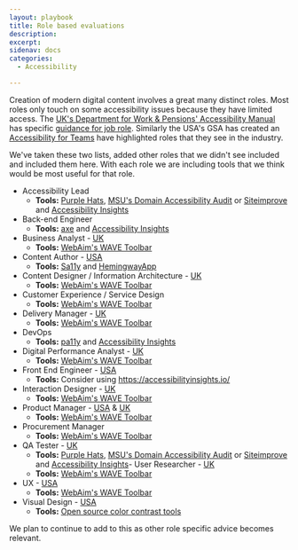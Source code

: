 ```yaml
---
layout: playbook
title: Role based evaluations
description: 
excerpt: 
sidenav: docs
categories:
  - Accessibility

---
```


Creation of modern digital content involves a great many distinct roles. Most roles only touch on some accessibility issues because they have limited access. The [UK's Department
for Work & Pensions' Accessibility Manual](https://accessibility-manual.dwp.gov.uk/) has specific [guidance for job role](https://accessibility-manual.dwp.gov.uk/guidance-for-your-job-role). Similarly the USA's GSA has created an [Accessibility for Teams](https://accessibility.digital.gov/) have highlighted roles that they see in the industry. 

We've taken these two lists, added other roles that we didn't see included and included them here. With each role we are including tools that we think would be most useful for that role. 

- Accessibility Lead
    - **Tools:** [Purple Hats](https://github.com/GovTechSG/purple-hats), [MSU's Domain Accessibility Audit](https://github.com/MSU-NatSci/DomainAccessibilityAudit) or [Siteimprove](https://siteimprove.com) and [Accessibility Insights](https://accessibilityinsights.io/)
- Back-end Engineer
    - **Tools:** [axe](https://www.deque.com/axe/) and [Accessibility Insights](https://accessibilityinsights.io/)
- Business Analyst - [UK](https://accessibility-manual.dwp.gov.uk/guidance-for-your-job-role/business-analyst)
    - **Tools:** [WebAim's WAVE Toolbar](https://wave.webaim.org/extension/)
- Content Author - [USA](https://accessibility.digital.gov/content-design/getting-started/)
    - **Tools:** [Sa11y](https://ryersondmp.github.io/sa11y/) and [HemingwayApp](http://www.hemingwayapp.com/)
- Content Designer / Information Architecture - [UK](https://accessibility-manual.dwp.gov.uk/guidance-for-your-job-role/content-designer)
    - **Tools:** [WebAim's WAVE Toolbar](https://wave.webaim.org/extension/)
- Customer Experience / Service Design
    - **Tools:** [WebAim's WAVE Toolbar](https://wave.webaim.org/extension/)
- Delivery Manager - [UK](https://accessibility-manual.dwp.gov.uk/guidance-for-your-job-role/delivery-manager)
    - **Tools:** [WebAim's WAVE Toolbar](https://wave.webaim.org/extension/)
- DevOps
    - **Tools:** [pa11y](https://pa11y.org/) and [Accessibility Insights](https://accessibilityinsights.io/)
- Digital Performance Analyst - [UK](https://accessibility-manual.dwp.gov.uk/guidance-for-your-job-role/digital-performance-analyst)    
    - **Tools:** [WebAim's WAVE Toolbar](https://wave.webaim.org/extension/)
- Front End Engineer - [USA](https://accessibility.digital.gov/front-end/getting-started/)
    - **Tools:** Consider using https://accessibilityinsights.io/
- Interaction Designer - [UK](https://accessibility-manual.dwp.gov.uk/guidance-for-your-job-role/interaction-designer)
    - **Tools:** [WebAim's WAVE Toolbar](https://wave.webaim.org/extension/)
- Product Manager - [USA](https://accessibility.digital.gov/product/getting-started/) & [UK](https://accessibility-manual.dwp.gov.uk/guidance-for-your-job-role/product-manager)
    - **Tools:** [WebAim's WAVE Toolbar](https://wave.webaim.org/extension/)
- Procurement Manager 
    - **Tools:** [WebAim's WAVE Toolbar](https://wave.webaim.org/extension/)
- QA Tester - [UK](https://accessibility-manual.dwp.gov.uk/guidance-for-your-job-role/qa-tester)
    - **Tools:** [Purple Hats](https://github.com/GovTechSG/purple-hats), [MSU's Domain Accessibility Audit](https://github.com/MSU-NatSci/DomainAccessibilityAudit) or [Siteimprove](https://siteimprove.com) and [Accessibility Insights](https://accessibilityinsights.io/)- User Researcher - [UK](https://accessibility-manual.dwp.gov.uk/guidance-for-your-job-role/user-researcher)
    - **Tools:** [WebAim's WAVE Toolbar](https://wave.webaim.org/extension/)
- UX - [USA](https://accessibility.digital.gov/ux/getting-started/)
    - **Tools:** [WebAim's WAVE Toolbar](https://wave.webaim.org/extension/)
- Visual Design - [USA](https://accessibility.digital.gov/visual-design/getting-started/)
    - **Tools:** [Open source color contrast tools](https://github.com/CivicActions/accessibility/blob/main/_handbook/tools.md#color)
    
We plan to continue to add to this as other role specific advice becomes relevant. 
